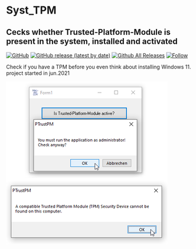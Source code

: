 # Syst_TPM  
## Cecks whether Trusted-Platform-Module is present in the system, installed and activated  
  
[![GitHub](https://img.shields.io/github/license/OlimilO1402/Syst_TPM?style=plastic)](https://github.com/OlimilO1402/Syst_TPM/blob/master/LICENSE) 
[![GitHub release (latest by date)](https://img.shields.io/github/v/release/OlimilO1402/<AppName>?style=plastic)](https://github.com/OlimilO1402/Syst_TPM/releases/latest)
[![Github All Releases](https://img.shields.io/github/downloads/OlimilO1402/Syst_TPM/total.svg)](https://github.com/OlimilO1402/Syst_TPM/releases/download/v1.0.4/TrustPM_v1.0.4.zip)
[![Follow](https://img.shields.io/github/followers/OlimilO1402.svg?style=social&label=Follow&maxAge=2592000)](https://github.com/OlimilO1402/Syst_TPM/watchers)
  
Check if you have a TPM before you even think about installing Windows 11.  
project started in jun.2021  
  
![TrustPM Image](Resources/TrustPM.png "TrustPM Image")